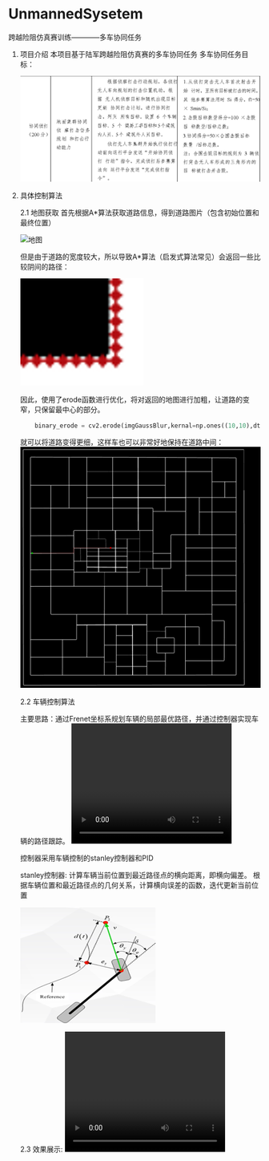 # UnmannedSysetem

 跨越险阻仿真赛训练————多车协同任务

1. 项目介绍
    本项目基于陆军跨越险阻仿真赛的多车协同任务
    多车协同任务目标：
    
    ![具体任务图片](./imgs/介绍.png "Optional title")
    
2. 具体控制算法

    2.1 地图获取
    首先根据A*算法获取道路信息，得到道路图片（包含初始位置和最终位置）

    ![地图](../UnmannedSysetem-main/multi%20GAV%20path%20planning/maps.png "地图 ")

    但是由于道路的宽度较大，所以导致A*算法（启发式算法常见）会返回一些比较阴间的路径：

    ![阴间路径](./imgs/马路牙子.png "地图 ")

    因此，使用了erode函数进行优化，将对返回的地图进行加粗，让道路的变窄，只保留最中心的部分。

    ``` python 
        binary_erode = cv2.erode(imgGaussBlur,kernal=np.ones((10,10),dtype=np.uint8))
    ```
    就可以将道路变得更细，这样车也可以非常好地保持在道路中间：
    ![地图](./multi%20GAV%20path%20planning/informap1.png "地图 ")
    
    2.2 车辆控制算法

    主要思路：通过Frenet坐标系规划车辆的局部最优路径，并通过控制器实现车辆的路径跟踪。
    <video width="320" height="240" controls>
        <source src="./imgs/媒体1.mp4" type="video/mp4">
    </video>

    控制器采用车辆控制的stanley控制器和PID

    stanley控制器:
    计算车辆当前位置到最近路径点的横向距离，即横向偏差。
    根据车辆位置和最近路径点的几何关系，计算横向误差的函数，迭代更新当前位置

    ![控制器](./imgs/stanly.png "地图 ")

    2.3 效果展示:
    <video width="320" height="240" controls>
        <source src="./imgs/媒体2.mp4" type="video/mp4">
    </video>
